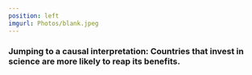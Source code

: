 ```yaml
---
position: left
imgurl: Photos/blank.jpeg
---
```

  
### Jumping to a causal interpretation: Countries that invest in science are more likely to reap its benefits. 
